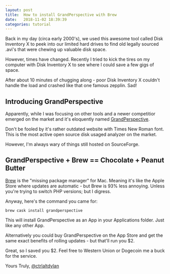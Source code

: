 ```yaml
---
layout: post
title:  How to install GrandPerspective with Brew
date:   2018-11-02 18:39:39
categories: tutorial
---
```


Back in my day (circa early 2000's), we used this awesome tool called Disk Inventory X to peek into our limited hard drives to find old legally sourced .avi's that were chewing up valuable disk space.

However, times have changed. Recently I tried to kick the tires on my computer with Disk Inventory X to see where I could save a few gigs of space.

After about 10 minutes of chugging along - poor Disk Inventory X couldn't handle the load and crashed like that one famous zepplin. Sad!

## Introducing GrandPerspective

Apparently, while I was focusing on other tools and a newer competitior emerged on the market and it's eloquently named [GrandPerspective](http://grandperspectiv.sourceforge.net/).

Don't be fooled by it's rather outdated website with Times New Roman font. This is the most active open source disk usaged analyzer on the market.

However, I'm always wary of things still hosted on SourceForge.

## GrandPerspective + Brew == Chocolate + Peanut Butter

[Brew](https://brew.sh/) is the "missing package manager" for Mac. Meaning it's like the Apple Store where updates are automatic - but Brew is 93% less annoying. Unless you're trying to switch PHP versions; but I digress.

Anyway, here's the command you came for:

    brew cask install grandperspective

This will install GrandPerspective as an App in your Applications folder. Just like any other App.

Alternatively you could buy GrandPerspective on the App Store and get the same exact benefits of rolling updates - but that'll run you $2.

Great, so I saved you $2. Feel free to Western Union or Dogecoin me a buck for the service.

Yours Truly,
[@ctrlaltdylan](https://twitter.com/ctrlaltdylan) 
